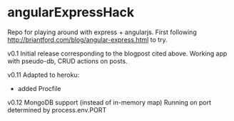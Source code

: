 angularExpressHack
==================

Repo for playing around with express + angularjs. First following http://briantford.com/blog/angular-express.html to try.

v0.1
Initial release corresponding to the blogpost cited above. Working app with pseudo-db, CRUD actions on posts.

v0.11
Adapted to heroku:
 - added Procfile

v0.12
MongoDB support (instead of in-memory map)
Running on port determined by process.env.PORT
